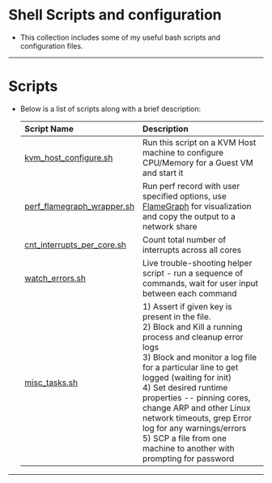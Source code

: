 Shell Scripts and configuration
===================
- This collection includes some of my useful bash scripts and configuration files.

----------------------------------------------------------------------------------------
Scripts
====
- Below is a list of scripts along with a brief description:

  | Script Name       | Description                                                                           |
  |:------------------|:--------------------------------------------------------------------------------------|
  | [kvm_host_configure.sh](./kvm_host_configure.sh)           | Run this script on a KVM Host machine to configure CPU/Memory for a Guest VM and start it |
  | [perf_flamegraph_wrapper.sh](./perf_flamegraph_wrapper.sh) | Run perf record with user specified options, use [FlameGraph](https://github.com/brendangregg/FlameGraph) for visualization and copy the output to a network share         |
  | [cnt_interrupts_per_core.sh](./cnt_interrupts_per_core.sh) | Count total number of interrupts across all cores |
  | [watch_errors.sh](./watch_errors.sh)                       | Live trouble-shooting helper script - run a sequence of commands, wait for user input between each command |
  | [misc_tasks.sh](./misc_tasks.sh)                           | 1) Assert if given key is present in the file. <br> 2) Block and Kill a running process and cleanup error logs <br> 3) Block and monitor a log file for a particular line to get logged (waiting for init) <br>  4) Set desired runtime properties -- pinning cores, change ARP and other Linux network timeouts, grep Error log for any warnings/errors <br> 5) SCP a file from one machine to another with prompting for password |
  
----------------------------------------------------------------------------------------
